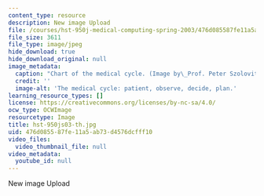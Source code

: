 ```yaml
---
content_type: resource
description: New image Upload
file: /courses/hst-950j-medical-computing-spring-2003/476d085587fe11a5ab73d4576dcfff10_hst-950js03-th.jpg
file_size: 3611
file_type: image/jpeg
hide_download: true
hide_download_original: null
image_metadata:
  caption: "Chart of the medical cycle. (Image by\_Prof. Peter Szolovits.)"
  credit: ''
  image-alt: 'The medical cycle: patient, observe, decide, plan.'
learning_resource_types: []
license: https://creativecommons.org/licenses/by-nc-sa/4.0/
ocw_type: OCWImage
resourcetype: Image
title: hst-950js03-th.jpg
uid: 476d0855-87fe-11a5-ab73-d4576dcfff10
video_files:
  video_thumbnail_file: null
video_metadata:
  youtube_id: null
---
```

New image Upload